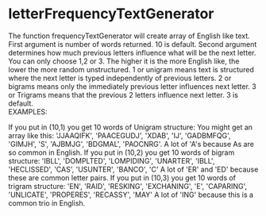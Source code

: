 # letterFrequencyTextGenerator 
The function frequencyTextGenerator will create array of English like text.  
First argument is number of words returned.  10 is default.  Second argument determines how much previous letters influence what will be the next letter.  You can only choose 1,2 or 3.  The higher it is the more English like, the lower the more random unstructured.  1 or unigram means text is structured where the next letter is typed independently of previous letters.  2 or bigrams means only the immediately previous letter influences next letter.  3 or Trigrams means that the previous 2 letters influence next letter.  3 is default.  
EXAMPLES:

If you put in (10,1) you get 10 words of Unigram structure:
      You might get an array like this: 'JJAAQIFK', 'PAACEGUDJ', 'XDAB', 'IJ', 'GADBMFQG', 'GIMJH', 'S',
       'AJBMJG', 'BDGMAL', 'PAOCNRG'.   A lot of 'A's because As are so common in English.
If you put in (10,2) you get 10 words of bigram structure:
      'IBLL', 'DOMPLTED', 'LOMPIDING', 'UNARTER', 'IBLL', 'HECLISSED',
       'CAS', 'USUNTER', 'BANCO', 'C'   A lot of 'ER' and 'ED' because these are common letter pairs.
If you put in (10,3) you get 10 words of trigram structure:
      'EN', 'RAID', 'RESKING', 'EXCHANING', 'E', 'CAPARING', 'UNLICATE',
       'PROPERES', 'RECASSY', 'MAY'    A lot of 'ING' because this is a common trio in English.
